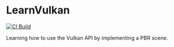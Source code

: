 # LearnVulkan

[![CI Build](https://github.com/lcdavison/LearnVulkan/actions/workflows/CIBuild.yml/badge.svg?branch=main)](https://github.com/lcdavison/LearnVulkan/actions/workflows/CIBuild.yml)

Learning how to use the Vulkan API by implementing a PBR scene.
